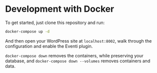 # Development with Docker

To get started, just clone this repository and run: 

```bash
docker-compose up -d
```

And then open your WordPress site at `localhost:8002`, walk through the configuration and enable the Eventi plugin.

`docker-compose down` removes the containers, while preserving your database, and `docker-compose down --volumes` removes containers and data.